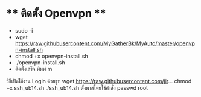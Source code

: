 # ** ติดตั้ง Openvpn  ** <br>
- sudo -i
- wget https://raw.githubusercontent.com/MyGatherBk/MyAuto/master/openvpn-install.sh
- chmod +x openvpn-install.sh
- ./openvpn-install.sh
- ติดตั้งเสร็จ พิมพ์ m

วิธีเปิดใช้งาน Login ด้วยรูท
wget https://raw.githubusercontent.com/jir...
chmod +x ssh_ub14.sh
./ssh_ub14.sh
ตั้งพาสโดยใช้คำสั่ง passwd root


